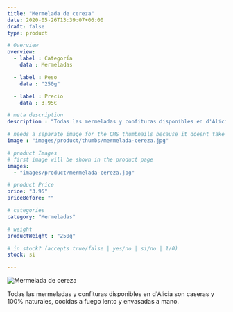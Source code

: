 ```yaml
---
title: "Mermelada de cereza"
date: 2020-05-26T13:39:07+06:00
draft: false
type: product

# Overview
overview:
  - label : Categoría
    data : Mermeladas

  - label : Peso
    data : "250g"

  - label : Precio
    data : 3.95€

# meta description
description : "Todas las mermeladas y confituras disponibles en d'Alicia son caseras y 100% naturales, cocidas a fuego lento y envasadas a mano."

# needs a separate image for the CMS thumbnails because it doesnt take arrays (slideshow images)
image : "images/product/thumbs/mermelada-cereza.jpg"

# product Images
# first image will be shown in the product page
images:
  - "images/product/mermelada-cereza.jpg"

# product Price
price: "3.95"
priceBefore: ""

# categories
category: "Mermeladas"

# weight
productWeight : "250g"

# in stock? (accepts true/false | yes/no | si/no | 1/0)
stock: si

---
```

![Mermelada de cereza](/images/product/mermelada-cereza.jpg "Mermelada de cereza")

Todas las mermeladas y confituras disponibles en d'Alicia son caseras y 100% naturales, cocidas a fuego lento y envasadas a mano.
